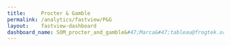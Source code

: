 ```yaml
---
title:     Procter & Gamble
permalink: /analytics/fastview/P&G
layout:    fastview-dashboard
dashboard_name: SOM_procter_and_gamble&#47;Marca&#47;tableau@frogtek.org&#47;844a312f-bf8f-4814-be55-b69ca6219245
---
```

